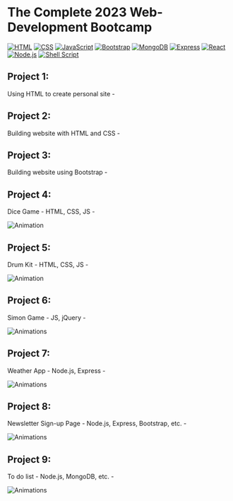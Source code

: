 # The Complete 2023 Web-Development Bootcamp

[![HTML](https://img.shields.io/badge/HTML-239120?style=for-the-badge&logo=html5&logoColor=white)](https://html.com/)
[![CSS](https://img.shields.io/badge/CSS-239120?&style=for-the-badge&logo=css3&logoColor=white)](https://www.free-css.com/)
[![JavaScript](https://img.shields.io/badge/JavaScript-F7DF1E?style=for-the-badge&logo=javascript&logoColor=black)](https://www.javascript.com/)
[![Bootstrap](https://img.shields.io/badge/Bootstrap-563D7C?style=for-the-badge&logo=bootstrap&logoColor=white)](https://getbootstrap.com/)
[![MongoDB](
https://img.shields.io/badge/MongoDB-4EA94B?style=for-the-badge&logo=mongodb&logoColor=white)](https://www.mongodb.com/)
[![Express](https://img.shields.io/badge/Express.js-404D59?style=for-the-badge)](http://expressjs.com/)
[![React](
https://img.shields.io/badge/React-20232A?style=for-the-badge&logo=react&logoColor=61DAFB)](https://reactjs.org/)
[![Node.js](https://img.shields.io/badge/Node.js-43853D?style=for-the-badge&logo=node.js&logoColor=white)](https://nodejs.org/)
[![Shell Script](https://img.shields.io/badge/Shell_Script-121011?style=for-the-badge&logo=gnu-bash&logoColor=white)](https://www.shellscript.sh/)

## Project 1: 

Using HTML to create personal site - 

## Project 2: 

Building website with HTML and CSS - 

## Project 3: 

Building website using Bootstrap - 

## Project 4: 

Dice Game - HTML, CSS, JS - 

![Animation](https://user-images.githubusercontent.com/106253049/174560636-71aeb23f-efe4-4e4d-9968-321ba52b3b9f.gif)

## Project 5: 

Drum Kit - HTML, CSS, JS - 

![Animation](https://user-images.githubusercontent.com/106253049/174646740-3a163725-6edc-4b3f-8b7e-3743ffaf1115.gif)

## Project 6: 

Simon Game - JS, jQuery - 

![Animations](https://user-images.githubusercontent.com/106253049/174775348-c455b21e-07a5-4252-b19b-a8b724e360c7.gif)

## Project 7: 

Weather App - Node.js, Express -

![Animations](https://user-images.githubusercontent.com/106253049/176192513-44f1c381-4baf-4f4a-b10c-e919f55bccad.gif)

## Project 8:

Newsletter Sign-up Page - Node.js, Express, Bootstrap, etc. - 

![Animations](https://user-images.githubusercontent.com/106253049/176145248-f6cc3567-e507-4ef8-81c0-3e9bd16f7ec3.gif)

## Project 9: 

To do list - Node.js, MongoDB, etc. - 

![Animations](https://user-images.githubusercontent.com/106253049/177490740-a9c925dc-35cf-4769-9974-9d76f9eca1c5.gif)
